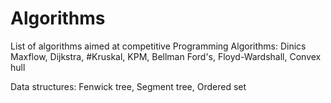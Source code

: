 # Algorithms
List of algorithms aimed at competitive Programming
Algorithms:
Dinics Maxflow, Dijkstra, 
#Kruskal, KPM, Bellman Ford's, Floyd-Wardshall, Convex hull

Data structures: Fenwick tree, Segment tree, Ordered set
